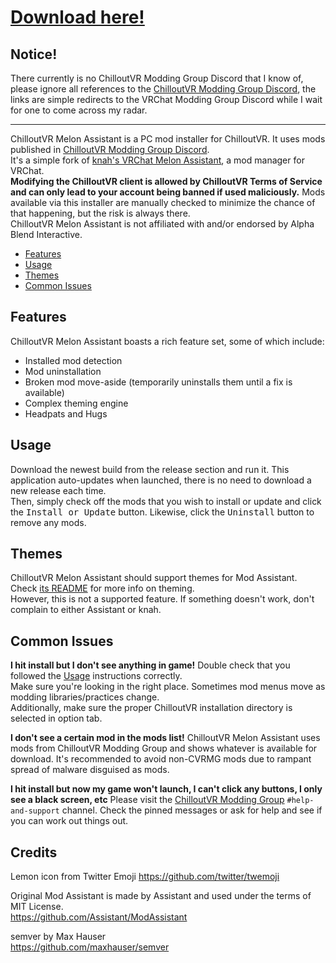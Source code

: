 # [Download here!](https://github.com/UnusualNorm/CVRMelonAssistant/releases/latest)

## Notice!

There currently is no ChilloutVR Modding Group Discord that I know of, please ignore all references to the [ChilloutVR Modding Group Discord](https://discord.gg/rCqKSvR), the links are simple redirects to the VRChat Modding Group Discord while I wait for one to come across my radar.

---

ChilloutVR Melon Assistant is a PC mod installer for ChilloutVR. It uses mods published in [ChilloutVR Modding Group Discord](https://discord.gg/rCqKSvR).  
It's a simple fork of [knah's VRChat Melon Assistant](https://github.com/knah/VRCMelonAssistant), a mod manager for VRChat.  
**Modifying the ChilloutVR client is allowed by ChilloutVR Terms of Service and can only lead to your account being banned if used maliciously.** Mods available via this installer are manually checked to minimize the chance of that happening, but the risk is always there.  
ChilloutVR Melon Assistant is not affiliated with and/or endorsed by Alpha Blend Interactive.

-   [Features](#Features)
-   [Usage](#Usage)
-   [Themes](#Themes)
-   [Common Issues](#Common-Issues)

## Features

ChilloutVR Melon Assistant boasts a rich feature set, some of which include:

-   Installed mod detection
-   Mod uninstallation
-   Broken mod move-aside (temporarily uninstalls them until a fix is available)
-   Complex theming engine
-   Headpats and Hugs

## Usage

Download the newest build from the release section and run it. This application auto-updates when launched, there is no need to download a new release each time.  
Then, simply check off the mods that you wish to install or update and click the <kbd>Install or Update</kbd> button. Likewise, click the <kbd>Uninstall</kbd> button to remove any mods.

## Themes

ChilloutVR Melon Assistant should support themes for Mod Assistant. Check [its README](https://github.com/Assistant/ModAssistant#themes) for more info on theming.  
However, this is not a supported feature. If something doesn't work, don't complain to either Assistant or knah.

## Common Issues

**I hit install but I don't see anything in game!**
Double check that you followed the [Usage](#usage) instructions correctly.  
 Make sure you're looking in the right place. Sometimes mod menus move as modding libraries/practices change.  
 Additionally, make sure the proper ChilloutVR installation directory is selected in option tab.

**I don't see a certain mod in the mods list!**
ChilloutVR Melon Assistant uses mods from ChilloutVR Modding Group and shows whatever is available for download. It's recommended to avoid non-CVRMG mods due to rampant spread of malware disguised as mods.

**I hit install but now my game won't launch, I can't click any buttons, I only see a black screen, etc**
Please visit the [ChilloutVR Modding Group](https://discord.gg/rCqKSvR) `#help-and-support` channel. Check the pinned messages or ask for help and see if you can work out things out.

## Credits

Lemon icon from Twitter Emoji
https://github.com/twitter/twemoji

Original Mod Assistant is made by Assistant and used under the terms of MIT License.  
https://github.com/Assistant/ModAssistant

semver by Max Hauser  
https://github.com/maxhauser/semver
